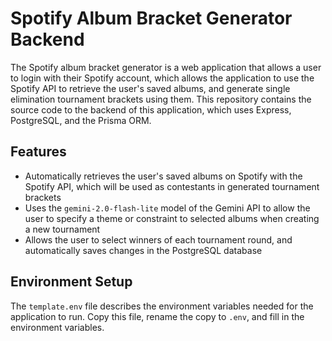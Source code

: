 # Spotify Album Bracket Generator Backend

The Spotify album bracket generator is a web application that allows a user to login with their Spotify account, which allows the application to use the Spotify API to retrieve the user's saved albums, and generate single elimination tournament brackets using them. This repository contains the source code to the backend of this application, which uses Express, PostgreSQL, and the Prisma ORM. 

## Features

- Automatically retrieves the user's saved albums on Spotify with the Spotify API, which will be used as contestants in generated tournament brackets
- Uses the `gemini-2.0-flash-lite` model of the Gemini API to allow the user to specify a theme or constraint to selected albums when creating a new tournament
- Allows the user to select winners of each tournament round, and automatically saves changes in the PostgreSQL database

## Environment Setup

The `template.env` file describes the environment variables needed for the application to run. Copy this file, rename the copy to `.env`, and fill in the environment variables.